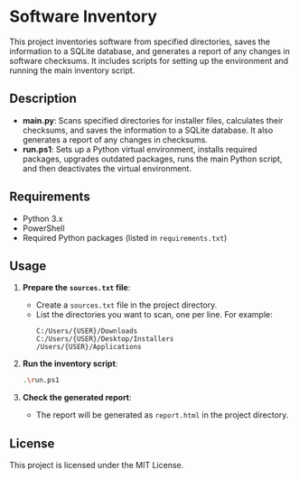 # Software Inventory

This project inventories software from specified directories, saves the information to a SQLite database, and generates a report of any changes in software checksums. It includes scripts for setting up the environment and running the main inventory script.

## Description

- **main.py**: Scans specified directories for installer files, calculates their checksums, and saves the information to a SQLite database. It also generates a report of any changes in checksums.
- **run.ps1**: Sets up a Python virtual environment, installs required packages, upgrades outdated packages, runs the main Python script, and then deactivates the virtual environment.


## Requirements

- Python 3.x
- PowerShell
- Required Python packages (listed in `requirements.txt`)


## Usage

1. **Prepare the `sources.txt` file**:
    - Create a `sources.txt` file in the project directory.
    - List the directories you want to scan, one per line. For example:
      ```
      C:/Users/{USER}/Downloads
      C:/Users/{USER}/Desktop/Installers
      /Users/{USER}/Applications
      ```

2. **Run the inventory script**:
    ```sh
    .\run.ps1
    ```

3. **Check the generated report**:
    - The report will be generated as `report.html` in the project directory.



## License

This project is licensed under the MIT License.